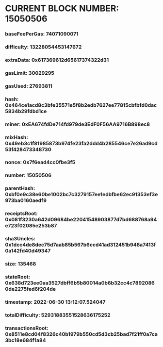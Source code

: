 # CURRENT BLOCK NUMBER: 15050506

### baseFeePerGas: 74071090071
### difficulty: 13228054453147672
### extraData: 0x617369612d65617374322d31
### gasLimit: 30029295
### gasUsed: 27693811
### hash: 0x464ce1acd8c3bfe35571e5f8b2edb7627ee77815cbfbfd0dac5834b29fdbd1ce
### miner: 0xEA674fdDe714fd979de3EdF0F56AA9716B898ec8
### mixHash: 0x49eb3c1f81985873b974fe23fa2ddd4b285546ce7e26ad9cd53f428473348730
### nonce: 0x7f6ead4cc0fbe3f5
### number: 15050506
### parentHash: 0xbf0e9c38e60be1002bc7c3279157ee1edbfbe62ec91353ef3e973ba0160aedf9
### receiptsRoot: 0x081f3230a642d09684be22041548903877d7bd688768a94e723f02085e253b87
### sha3Uncles: 0x1dcc4de8dec75d7aab85b567b6ccd41ad312451b948a7413f0a142fd40d49347
### size: 135468
### stateRoot: 0x638d723ee0aa3527dbff6b5b80014a0b6b32cc4c78920860de2275fed6f204de
### timestamp: 2022-06-30 13:12:07.524047
### totalDifficulty: 52931883551528636175252
### transactionsRoot: 0x8511e8cd04f8326c40b1979b550cd5d3cb25bad7f21ff0a7ca3bc18e684f1a84
